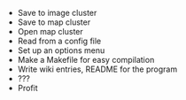 * Save to image cluster
* Save to map cluster
* Open map cluster
* Read from a config file
* Set up an options menu
* Make a Makefile for easy compilation
* Write wiki entries, README for the program
* ???
* Profit
